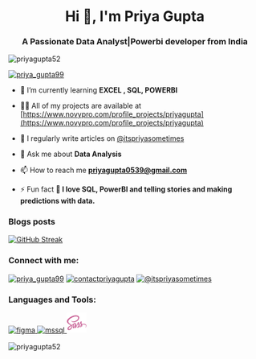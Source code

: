 <h1 align="center">Hi 👋, I'm Priya Gupta</h1>
<h3 align="center">A Passionate Data Analyst|Powerbi developer from India</h3>

<p align="left"> <img src="https://komarev.com/ghpvc/?username=priyagupta52&label=Profile%20views&color=0e75b6&style=flat" alt="priyagupta52" /> </p>

<p align="left"> <a href="https://twitter.com/priya_gupta99" target="blank"><img src="https://img.shields.io/twitter/follow/priya_gupta99?logo=twitter&style=for-the-badge" alt="priya_gupta99" /></a> </p>

- 🌱 I’m currently learning **EXCEL , SQL, POWERBI**

- 👨‍💻 All of my projects are available at [https://www.novypro.com/profile_projects/priyagupta](https://www.novypro.com/profile_projects/priyagupta)

- 📝 I regularly write articles on [@itspriyasometimes](@itspriyasometimes)

- 💬 Ask me about **Data Analysis**

- 📫 How to reach me **priyagupta0539@gmail.com**

- ⚡ Fun fact **👀 I love SQL, PowerBI and telling stories and making predictions with data.**

### Blogs posts
<!-- BLOG-POST-LIST:START -->
<!-- BLOG-POST-LIST:END -->

[![GitHub Streak](https://github-readme-streak-stats.herokuapp.com?user=Sachinkumar1609&theme=ads-juicy-fresh&hide_border=true)](https://git.io/streak-stats)


<h3 align="left">Connect with me:</h3>
<p align="left">
<a href="https://twitter.com/priya_gupta99" target="blank"><img align="center" src="https://raw.githubusercontent.com/rahuldkjain/github-profile-readme-generator/master/src/images/icons/Social/twitter.svg" alt="priya_gupta99" height="30" width="40" /></a>
<a href="https://linkedin.com/in/contactpriyagupta" target="blank"><img align="center" src="https://raw.githubusercontent.com/rahuldkjain/github-profile-readme-generator/master/src/images/icons/Social/linked-in-alt.svg" alt="contactpriyagupta" height="30" width="40" /></a>
<a href="https://medium.com/@itspriyasometimes" target="blank"><img align="center" src="https://raw.githubusercontent.com/rahuldkjain/github-profile-readme-generator/master/src/images/icons/Social/medium.svg" alt="@itspriyasometimes" height="30" width="40" /></a>
</p>

<h3 align="left">Languages and Tools:</h3>
<p align="left"> <a href="https://www.figma.com/" target="_blank" rel="noreferrer"> <img src="https://www.vectorlogo.zone/logos/figma/figma-icon.svg" alt="figma" width="40" height="40"/> </a> <a href="https://www.microsoft.com/en-us/sql-server" target="_blank" rel="noreferrer"> <img src="https://www.svgrepo.com/show/303229/microsoft-sql-server-logo.svg" alt="mssql" width="40" height="40"/> </a> <a href="https://sass-lang.com" target="_blank" rel="noreferrer"> <img src="https://raw.githubusercontent.com/devicons/devicon/master/icons/sass/sass-original.svg" alt="sass" width="40" height="40"/> </a> </p>

<p><img align="center" src="https://github-readme-stats.vercel.app/api/top-langs?username=priyagupta52&show_icons=true&locale=en&layout=compact" alt="priyagupta52" /></p>
